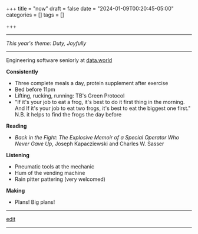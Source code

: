 +++
title = "now"
draft = false
date = "2024-01-09T00:20:45-05:00"
categories = []
tags = []

+++

* * *

_This year's theme: Duty, Joyfully_

* * *

Engineering software seniorly at [data.world](https://data.world)

**Consistently**

  - Three complete meals a day, protein supplement after exercise
  - Bed before 11pm
  - Lifting, rucking, running: TB's Green Protocol
  - "If it's your job to eat a frog, it's best to do it first thing in the morning. And If it's your job to eat two frogs, it's best to eat the biggest one first." N.B. it helps to find the frogs the day before

**Reading**

  - _Back in the Fight: The Explosive Memoir of a Special Operator Who Never Gave Up_, Joseph Kapacziewski and Charles W. Sasser 

**Listening**

  - Pneumatic tools at the mechanic
  - Hum of the vending machine
  - Rain pitter pattering (very welcomed)

**Making**

  - Plans! Big plans!

* * *

[edit](https://github.com/chrisbodhi/newschematic/edit/master/content/now.md)

* * *

